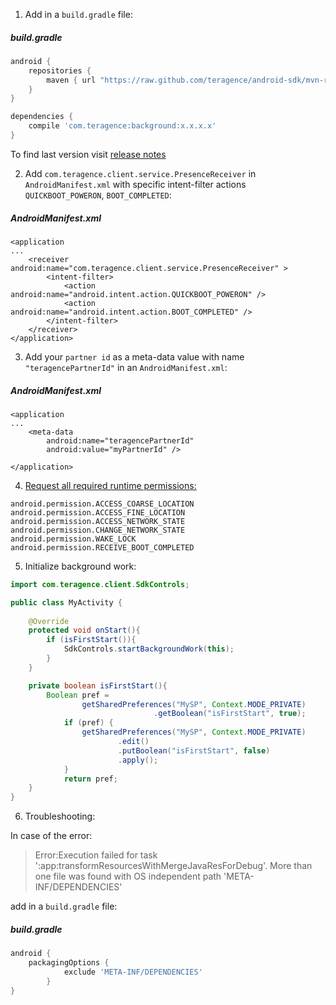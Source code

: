 1. Add in a `build.gradle` file:
##### build.gradle
```groovy
android {
    repositories {
        maven { url "https://raw.github.com/teragence/android-sdk/mvn-rep" }
    }
}
```
```groovy
dependencies {
    compile 'com.teragence:background:x.x.x.x'
}
```
To find last version visit [release notes](https://github.com/Teragence/android-sdk/blob/master/release_notes.md)

2. Add `com.teragence.client.service.PresenceReceiver` in `AndroidManifest.xml`
with specific intent-filter actions `QUICKBOOT_POWERON`, `BOOT_COMPLETED`:

##### AndroidManifest.xml

    <application
    ...
        <receiver android:name="com.teragence.client.service.PresenceReceiver" >
            <intent-filter>
                <action android:name="android.intent.action.QUICKBOOT_POWERON" />
                <action android:name="android.intent.action.BOOT_COMPLETED" />
            </intent-filter>
        </receiver>
    </application>
    
3. Add your `partner id` as a meta-data value with name `"teragencePartnerId"` in an `AndroidManifest.xml`:

##### AndroidManifest.xml
    <application
    ...
        <meta-data
            android:name="teragencePartnerId"
            android:value="myPartnerId" />
    
    </application>
    
4. [Request all required runtime permissions:](https://developer.android.com/training/permissions/requesting.html)

```android.permission.INTERNET
android.permission.ACCESS_COARSE_LOCATION
android.permission.ACCESS_FINE_LOCATION
android.permission.ACCESS_NETWORK_STATE
android.permission.CHANGE_NETWORK_STATE
android.permission.WAKE_LOCK
android.permission.RECEIVE_BOOT_COMPLETED
```

5. Initialize background work:

```java
import com.teragence.client.SdkControls;

public class MyActivity {
    
    @Override
    protected void onStart(){
        if (isFirstStart()){
            SdkControls.startBackgroundWork(this);
        }
    }

    private boolean isFirstStart(){
        Boolean pref =
                getSharedPreferences("MySP", Context.MODE_PRIVATE)
                                .getBoolean("isFirstStart", true);
            if (pref) {
                getSharedPreferences("MySP", Context.MODE_PRIVATE)
                        .edit()
                        .putBoolean("isFirstStart", false)
                        .apply();
            }
            return pref;
    }
}

```

6. Troubleshooting:

In case of the error: 

>Error:Execution failed for task ':app:transformResourcesWithMergeJavaResForDebug'.
More than one file was found with OS independent path 'META-INF/DEPENDENCIES'
    
add in a `build.gradle` file:
    
##### build.gradle
```groovy
android {
    packagingOptions {
            exclude 'META-INF/DEPENDENCIES'
        }
}
```